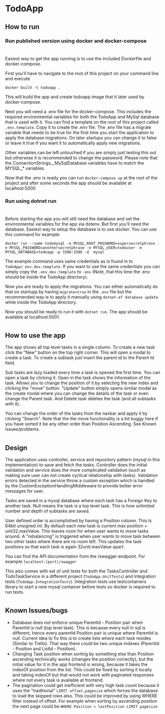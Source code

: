 # TodoApp

## How to run

### Run published version using docker and docker-compose
#
Easiest way to get the app running is to use the included Dockerfile and docker-compose.

First you'll have to navigate to the root of this project on your command line and execute
```
docker build -t todoapp .
```
This will build the app and create todoapp image that it later used by docker-compose.

Next you will need a .env file for the docker-compose. This includes the required environmental variables for both the TodoApp and MySql database that is used with it. You can find a template on the root of this project called `.env.template`. Copy it to create the .env file. The .env file has a migrate variable that needs to be true for the first  time you start the application to apply the database migrations. On later startups you can change it to false or leave it true if you want it to automatically apply new migrations.

Other variables can be left untouched if you are simply just testing this out but otherwise it is recommended to change the password. Please note that the ConnectionStrings__MySqlDatabase variables have to match the MYSQL_* variables.

Now that the .env is ready you can run `docker-compose up` at the root of the project and after some seconds the app should be available at localhost:5000

### Run using dotnet run
#
Before starting the  app you will still need the database and set the environmental variables for the app via dotenv. But first you'll need the database. Easiest way to setup the database is to use docker. You can use this command for example:
```
docker run --name todomysql -e MYSQL_ROOT_PASSWORD=supersecretphrase -e MYSQL_PASSWORD=anothersecretphrase -e MYSQL_USER=todouser -e MYSQL_DATABASE=todoapp -p 3306:3306 -d  mysql
```
The example command uses same credentials as is found in to `TodoApp/.env.dev.template`. If you want to use the same credentials you can simply copy the `.env.dev.template` to `.env` (Note, that this time the .env should be inside the TodoApp directory).

Now you are ready to apply the migrations. You can either automatically do that on startupp by having `migrate=true` in the `.env` file but the recommended way is to apply it manually using `dotnet-ef database update` while inside the TodoApp directory.

Now you should be ready to run it with `dotnet run`. The app should be available at localhost:5001.
#
## How to use the app

The app shows all top level tasks in a single column. To create a new task click the "New" button on the top right corner. This will open a modal to create a task. To create a subtask just insert the parent id to the Parent Id field.

Sub tasks are lazy loaded every time a task is opened the first time. You can open a task by clicking it.
Open in the task shows the information of the task. Allows you to change the position of it by selecting the new index and clicking the "move" button. "Update" button simply opens similar modal as the create modal where you can change the details of the task or even change the Parent task. And Delete task deletes the task (and all subtasks with it).

You can change the order of the tasks from the navbar and apply it by clicking "Search". Note that the the move functionality is a bit buggy here if you have sorted it be any other order than Position Ascending. See Known issues/problems.

#
## Design

The application uses controller, service and repository pattern (mysql in this implementation) to save and fetch the tasks. Controller does the initial validation and service does the more complicated validation (such as making sure user can not create cyclical relationship with tasks). Validation errors detected in the service throw a custom exception which is handled by the CustomExceptionHandlingMiddleware to provide better error messages for user.

Tasks are saved in a mysql database where each task has a Foreign Key to another task. Null means the task is a top level task. This is how unlimited number and depth of subtasks are saved. 

User defined order is accomplished by having a Position column. This is 64bit unsigned int. By default each new task is current max position + uint32.maxValue. This leaves room for when user wants to move tasks around. A "rebalancing" is triggered when user wants to move task between two other tasks where there are no room left. This updates the task positions so that each task is again 32unit.maxValue apart.

You can find the API documentation from the /swagger endpoint. For example `localhost:[port]/swagger`

This also comes with set of unit tests for both the TasksController and TodoTaskService in a different project (`TodoApp.UnitTests`) and Integration tests (`TodoApp.IntegrationTests`). Integration tests use testcontainers library to start a new mysql container before tests so docker is required to run tests.

#
## Known Issues/bugs
  - Database does not enforce unique ParentId - Position pair when ParentId is null (top level task). This is because every null in sql is different, hence every parentId Position pair is unique where ParentId is null. Current idea to fix this is to create lists where each task resides (Similar to Trello). That way there could be two unique indexes (ParentId - Position and ListId - Position).
  - Changing Task position when sorting by something else than Position ascending technically works (changes the position correctly), but the initial value for it in the app frontend is wrong, because it takes the indexOf position from the list. This could be fixed by sorting it locally and taking indexOf but that would not work with paginated responses where not every task is available at frontend.
  - The pagination could get inefficient with very high task count because it uses the "traditional" `LIMIT offset,pagesize` which forces the database to load the skipped rows also. This could be improved by using WHERE filter instead of offset. For example when sorting by ascending position the next page could be `WHERE Position > lastPosition LIMIT pagesize`
